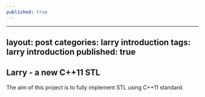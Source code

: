 ```yaml
---
published: true
---
```



---
layout: post
categories: larry introduction
tags: larry introduction
published: true
---

## Larry - a new C++11 STL

The aim of this project is to fully implement STL using C++11 standard.
